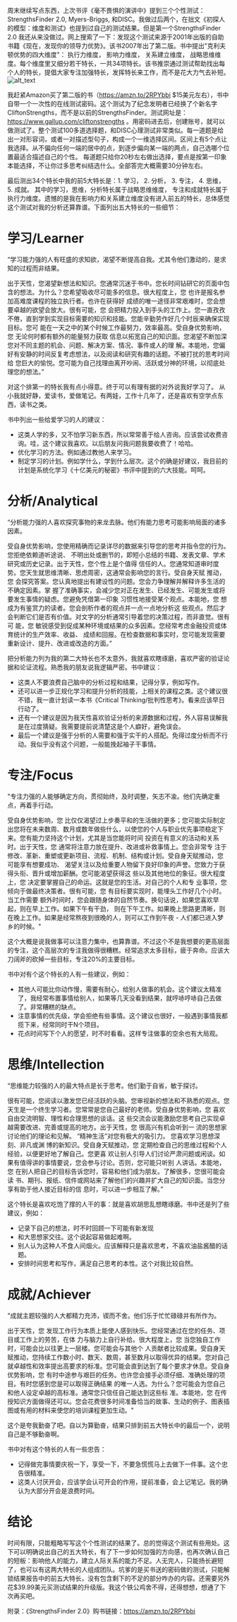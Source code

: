 周末继续写点东西，上次书评《毫不畏惧的演讲中》提到三个个性测试：StrengthsFinder 2.0, Myers-Briggs, 和DISC。我做过后两个，在拙文《初探人的模型：维度和测试》也提到过自己的测试结果。但是第一个StrengthsFinder 2.0 我还从来没做过。网上搜索了一下：发现这个测试来源于2001年出版的自助书籍《现在，发现你的领导力优势》。该书2007年出了第二版。书中提出"克利夫顿优势的四大维度"： 执行力维度， 影响力维度， 关系建立维度， 战略思维维度。每个维度里又细分若干特长，一共34项特长。该书推崇通过测试帮助找出每个人的特长，提倡大家专注加强特长，发挥特长来工作，而不是花大力气去补短。
![alt_text](images/gallupStrengths.jpg "image_tooltip")

我赶紧Amazon买了第二版的书（https://amzn.to/2RPYbbi  $15美元左右），书中自带一个一次性的在线测试密码。这个测试为了纪念发明者已经换了个新名字CliftonStrengths，而不是以前的StrengthsFinder。测试网址是：https://www.gallup.com/cliftonstrengths 。用密码进去后，创建账号，就可以做测试了。整个测试100多道选择题，和DISC心理测试非常类似。每一道题是给出一对形容词，或者一对描述型句子，构成一个一维选择区间。区间上有5个点让我选择。从不偏向任何一端的居中的点，到逐步偏向某一端的两点，自己选哪个位置最适合描述自己的个性。 每道题只给你20秒左右做出选择，要点是按第一印象本能选择，不让你过多思考纠结选什么。全部答完大概需要30分钟左右。

最后测出34个特长中我的前5大特长是：1. 学习， 2. 分析， 3. 专注， 4. 思维， 5. 成就。 其中的学习，思维，分析特长属于战略思维维度， 专注和成就特长属于执行力维度。遗憾的是我在影响力和关系建立维度没有进入前五的特长，总体感觉这个测试对我的分析还算靠谱。下面列出五大特长的一些细节：

# 学习/Learner

“学习能力强的人有旺盛的求知欲，渴望不断提高自我。尤其令他们激动的，是求知的过程而非结果。

出于天性，您渴望新想法和知识。您通常沉迷于书中。您长时间钻研它的页面中包含的想法。为什么？您希望吸收尽可能多的信息。很大程度上，您 也许是报名参加高难度课程的独立执行者。也许在获得好 成绩的唯一途径非常艰难时，您会想要卓越的欲望会放大。很有可能，您 会把精力投入到手头的工作上。您一直孜孜不倦，直到学到实现目标需要的知识和技能。您能辛勤劳作好几个时辰来确保实现目标。您可 能在一天之中的某个时候工作最努力，效率最高。受自身优势影响，您 无论何时都有额外的能量努力获取 信息以拓宽自己的知识面。您渴望不断加深您对不同主题的机会、问题、解决方案、情况、事件或人的理 解。本能地，您偏好有安静的时间反复考虑想法，以及阅读和研究有趣的话题。不被打扰的思考时间给 您巨大的愉悦。您可能为自己找理由离开吵闹、活跃或分神的环境，以彻底处理您的想法。”

对这个排第一的特长我有点小得意。终于可以有理有据的对外说我好学习了。 从小我就好静，爱读书，爱做笔记。有两娃，工作十几年了，还是喜欢有空学点东西，读书之类。

书中列出一些给爱学习的人的建议：

* 这类人学的多，又不怕学习新东西，所以常常善于给人咨询。应该尝试收费咨询。哇，这个建议我喜欢。以后朋友问我问题我要收费了！哈哈。
* 优化学习的方法。例如通过教他人来学习。
* 制定学习的计划。例如学什么，学到什么层次。这个的确是好建议，我目前的计划是系统化学习《十亿美元的秘密》书评中提到的六大技能。呵呵。

# 分析/Analytical

“分析能力强的人喜欢探究事物的来龙去脉。他们有能力思考可能影响局面的诸多因素。

受自身优势影响，您使用精确而记录详尽的数据来引导您的思考并指令您的行为。您拒绝依赖道听途说、 不明出处或删节的，即短小总结的书籍、发表文章、学术研究或历史记录。出于天性，您个性上是个值得 信任的人。您通常知道审时度势。您天生就思维清晰、思虑周密，这通常会影响您的言行。受自身天赋 推动，您 会探究答案。您认真地提出有建设性的问题。您会力争理解并解释许多生活的不确定因素。掌 握了准确事实，会减少您对正在发生、已经发生、可能发生或将要发生事情的疑虑。您避免凭借第一印象 习惯性地接受某个观点。本能地，您 想成为有鉴赏力的读者。您会剖析作者的观点并一点一点地分析这 些观点。然后才会判断它们是否有价值。对文字的分析通常引导着您的决策过程，而非直觉。很有可 能，您 敏锐感受到促成某种环境或结果的众多因素。您经常考虑金融投资或体育统计的生产效率、收益、 成绩和回报。在检查数据和事实时，您可能发现需要重新设计、提升、改进或改造的方面。”

把分析能力列为我的第二大特长也不太意外，我就喜欢瞎琢磨，喜欢严密的验证论据和论证流程。熟悉我的朋友说我逻辑严密。书中建议：
* 这类人不要浪费自己脑中的分析过程和结果，记得分享，例如写作。
* 还可以进一步正规化学习和提升分析的技能，上相关的课程之类。这个建议很不错，我一直计划读一本书《Critical Thinking/批判性思考》。看来应该早日行动了。
* 还有一个建议是因为我天性喜欢验证分析的来源数据和过程，外人容易误解我是在过度猜疑。我需要提前说清楚这是个人癖好，避免误会。
* 最后一个建议是强于分析的人需要和强于实干的人搭配。免得过度分析而不行动。我似乎没有这个问题，一般能挽起袖子干事情。

# 专注/Focus

"专注力强的人能够确定方向，贯彻始终，及时调整，矢志不渝。他们先确定重点，再着手行动。

受自身优势影响，您 比仅仅渴望过上步奏平和的生活做的更多；您可能实际制定出您将在未来数周、数月或数年做些什么，以使您的个人与职业优先事项稳定下来。您有能力坚持这个计划，尤其是当您能将时间 投资在有意义的活动和关系时。出于天性，您 通常将注意力放在提升、改进或补救事情上。您会非常专 注于修改、革新、重塑或更新项目、流程、机制、结构或计划。受自身天赋推动，您 可能享有想要成功、 渴望关注以及给重要人物留下良好印象的声誉。您致力于获得头衔、晋升或增加薪酬。您可能渴望获得这 些以及其他地位的象征。很大程度上，您 决定要掌握自己的命运。这就是您的生活。对自己的个人和专 业事项，您倾向于做最终决策者。很有可能，您 有目标要实现时，能埋头工作好几个小时。当工作需要 额外时间时，您会跟随身体的自然节奏。换句话说，如果您喜欢早起，则在早上工作。如果下午有干劲， 则在下午工作。如果晚上思路更清晰，则在晚上工作。如果是经常熬夜到很晚的人，则可以工作到午夜 - 人们都已进入梦乡的时候。"

这个大概是说我做事可以注意力集中，也算靠谱。不过这个不是我想要的更高层面的专注，这个高层次的专注我做得很糟糕。经常追求太多目标，疲于奔命。应该大刀阔斧的砍掉一些目标，专注20%的主要目标。

书中对有个这个特长的人有一些建议，例如：
* 其他人可能比你动作慢，需要有耐心，给别人做事的机会。这个建议太精准了，我经常布置事情给别人，如果等几天没看到结果，就哼哧哼哧自己去做了。非常糟糕的缺点。
* 注意事情的优先级，学会拒绝有些事情。这个建议也很好，一般遇到事情我都揽下来，经常同时干N个项目。
* 花点时间写下个人的愿望，时不时看看。这样专注做事的空余也有大局观。

# 思维/Intellection

“思维能力较强的人的最大特点是长于思考。他们勤于自省，敏于探讨。

很有可能，您阅读以激发您已经活跃的头脑。您审视新的想法和不熟悉的观点。您天生是一个终生学习者。您常常是您自己最好的老师。受自身优势影响，您 喜欢自由交流明智、理性和合理思想的谈话。这 些交流会议能激励您思考自己实现卓越需要改进、完善或提高的地方。出于天性，您 很高兴有机会听到一 流的思想家讨论他们的理论和见解。 “精神生活”对您有极大的吸引力。 您喜欢学习思想深刻、非凡或渊 博的新知识。受自身天赋推动，您 定期检查自己的思维过程和个人经验，以便更好地了解自己。您更喜 欢让别人引导人们讨论严肃问题或闲谈。如果有值得讲的事情要说，您会参与讨论。否则，您可能只听别 人讲话。本能地，您 在别人把自己的目标告诉您时，容易和他们成为朋友。了解很多，您很可能会读 书、期刊、报纸、信件或网站来了解他们的兴趣并扩大自己的知识面。当您分享有助于他人接近目标的信 息时，可以进一步相互了解。”

这个特长是喜欢吃饱了撑的人干的事：就是喜欢胡思乱想瞎琢磨。书中还是列了些建议，例如：
* 记录下自己的想法，时不时回顾一下可能有新发现
* 和大思想家交往。这个说起容易做起难啊。
* 别人认为这种人不食人间烟火。应该解释只是喜欢思考，不喜欢油盐酱醋的话题。
* 安排时间思考和写作，满足自己思考的本性。这个对我比较自然。

# 成就/Achiever

"成就主题较强的人大都精力充沛，锲而不舍。他们乐于忙忙碌碌并有所作为。

出于天性，您 发现工作行为本质上能使人感到快乐。您经常通过在您的任务、项目或工作上的劳苦，在体 力与脑力上自行补给。很大程度上，您 当您独自工作时，可能会比以往更上一层楼。您可能会与其他个 人贡献者比较成果。受自身天赋推动，您持续工作数小时、数天、数周，甚至数月以取得优异的结果。您对自己就卓越性和效率提出高要求的标准。您可能会直到达到了每个要求才休息。受自身优势影响，您 有时中途参与艰巨的任务。也许您会接手必须仔细、准确处理的项目。有时您感到您是可以取得正确结果 的唯一人选。为什么？您可能会为您自己和他人设定卓越的高标准。通常您只信任自己能达到这些标 准。本能地，您 在传授知识方面做得还可以。您会花费很多时间准备恰当的故事、生动的例子、图表插 图或有用的材料来使您的培训课程更加生动。"

这个是夸我勤奋了吧。自以为算勤奋，结果只排到前五大特长中的最后一个，说明自己是不够勤奋啊。 

书中对有这个特长的人有一些忠告：
* 记得做完事情要庆祝一下，享受一下，不要急慌慌马上去做下一件事。这个忠告很精准。
* 这类人讨厌开会，应该学会认可开会的作用，提前准备，会上记笔记。我的确认为大部分开会是浪费时间。

# 结论

时间有限，只能粗略写写这个个性测试的结果了。总的觉得这个测试有些用处。这下可以明确说出自己的五大特长，有了下一步如何加强的方向感，也再次确认自己的短板：影响他人的能力，建立人际关系的能力不足。人无完人，只能扬长避短了，也可以有这两大特长的人组成团队。坑爹的是买书送的密码做的测试，只能解锁结果报告中的前五大特长，没有包含剩下的不足的部分咋办的内容。还需要另外花$39.99美元买测试结果的升级版。我这个铁公鸡舍不得，还得想想，想通了下次再买吧。

附录：《StrengthsFinder 2.0》购书链接：https://amzn.to/2RPYbbi
